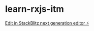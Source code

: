 # learn-rxjs-itm

[Edit in StackBlitz next generation editor ⚡️](https://stackblitz.com/~/github.com/armanhossainitm/learn-rxjs-itm)